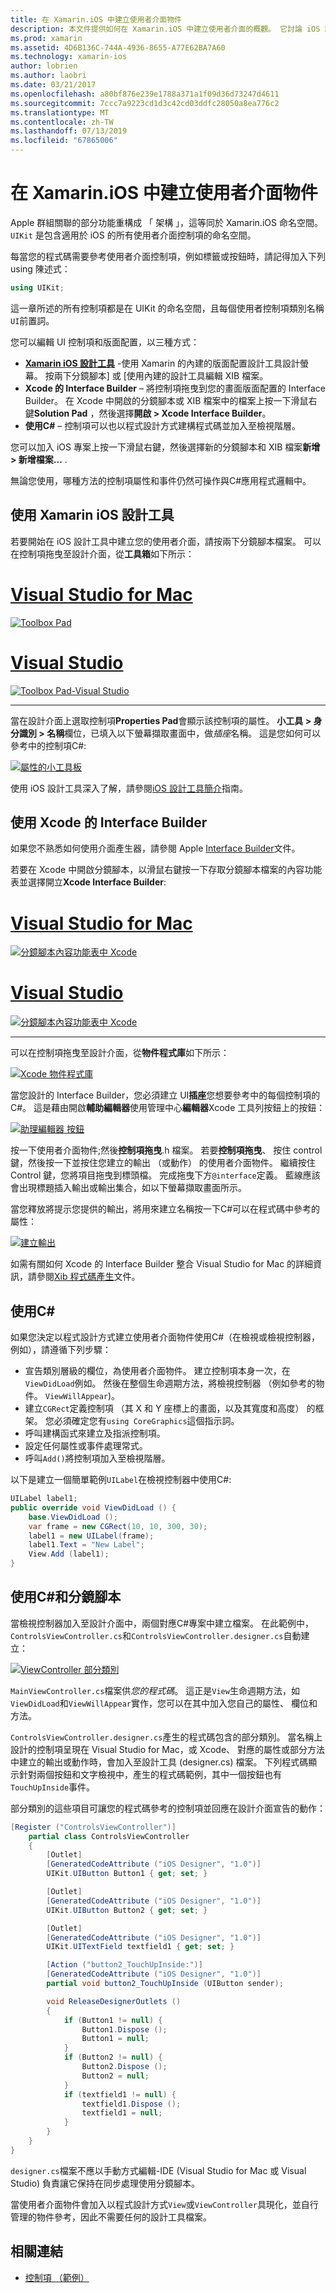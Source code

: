 ```yaml
---
title: 在 Xamarin.iOS 中建立使用者介面物件
description: 本文件提供如何在 Xamarin.iOS 中建立使用者介面的概觀。 它討論 iOS 設計工具，Xcode 介面產生器中， C#，和分鏡腳本。
ms.prod: xamarin
ms.assetid: 4D6B136C-744A-4936-8655-A77E62BA7A60
ms.technology: xamarin-ios
author: lobrien
ms.author: laobri
ms.date: 03/21/2017
ms.openlocfilehash: a80bf876e239e1788a371a1f09d36d73247d4611
ms.sourcegitcommit: 7ccc7a9223cd1d3c42cd03ddfc28050a8ea776c2
ms.translationtype: MT
ms.contentlocale: zh-TW
ms.lasthandoff: 07/13/2019
ms.locfileid: "67865006"
---
```

# <a name="creating-user-interface-objects-in-xamarinios"></a>在 Xamarin.iOS 中建立使用者介面物件

Apple 群組關聯的部分功能重構成 「 架構 」，這等同於 Xamarin.iOS 命名空間。 `UIKit` 是包含適用於 iOS 的所有使用者介面控制項的命名空間。

每當您的程式碼需要參考使用者介面控制項，例如標籤或按鈕時，請記得加入下列 using 陳述式：

```csharp
using UIKit;
```

這一章所述的所有控制項都是在 UIKit 的命名空間，且每個使用者控制項類別名稱`UI`前置詞。

您可以編輯 UI 控制項和版面配置，以三種方式：

-  **[Xamarin iOS 設計工具](~/ios/user-interface/designer/index.md)** -使用 Xamarin 的內建的版面配置設計工具設計螢幕。 按兩下分鏡腳本] 或 [使用內建的設計工具編輯 XIB 檔案。
-  **Xcode 的 Interface Builder** – 將控制項拖曳到您的畫面版面配置的 Interface Builder。 在 Xcode 中開啟的分鏡腳本或 XIB 檔案中的檔案上按一下滑鼠右鍵**Solution Pad** ，然後選擇**開啟 > Xcode Interface Builder**。
-  **使用C#**  – 控制項可以也以程式設計方式建構程式碼並加入至檢視階層。

您可以加入 iOS 專案上按一下滑鼠右鍵，然後選擇新的分鏡腳本和 XIB 檔案**新增 > 新增檔案...** .

無論您使用，哪種方法的控制項屬性和事件仍然可操作與C#應用程式邏輯中。

## <a name="using-xamarin-ios-designer"></a>使用 Xamarin iOS 設計工具

若要開始在 iOS 設計工具中建立您的使用者介面，請按兩下分鏡腳本檔案。 可以在控制項拖曳至設計介面，從**工具箱**如下所示：

# <a name="visual-studio-for-mactabmacos"></a>[Visual Studio for Mac](#tab/macos)

 [![](creating-ui-objects-images/image2b.png "Toolbox Pad")](creating-ui-objects-images/image2b.png#lightbox)
 
# <a name="visual-studiotabwindows"></a>[Visual Studio](#tab/windows)

 [![](creating-ui-objects-images/image2b-vs.png "Toolbox Pad-Visual Studio")](creating-ui-objects-images/image2b.png#lightbox)
 
-----

當在設計介面上選取控制項**Properties Pad**會顯示該控制項的屬性。 **小工具 > 身分識別 > 名稱**欄位，已填入以下螢幕擷取畫面中，做*插座*名稱。 這是您如何可以參考中的控制項C#:

 [![](creating-ui-objects-images/image3b.png "屬性的小工具板")](creating-ui-objects-images/image3b.png#lightbox)

使用 iOS 設計工具深入了解，請參閱[iOS 設計工具簡介](~/ios/user-interface/designer/introduction.md)指南。

## <a name="using-xcode-interface-builder"></a>使用 Xcode 的 Interface Builder

如果您不熟悉如何使用介面產生器，請參閱 Apple [Interface Builder](https://developer.apple.com/xcode/interface-builder/)文件。

若要在 Xcode 中開啟分鏡腳本，以滑鼠右鍵按一下存取分鏡腳本檔案的內容功能表並選擇開立**Xcode Interface Builder**:

# <a name="visual-studio-for-mactabmacos"></a>[Visual Studio for Mac](#tab/macos)

 [![](creating-ui-objects-images/imagexcode.png "分鏡腳本內容功能表中 Xcode")](creating-ui-objects-images/imagexcode.png#lightbox)
 
# <a name="visual-studiotabwindows"></a>[Visual Studio](#tab/windows)

[![](creating-ui-objects-images/imagexcode-vs.png "分鏡腳本內容功能表中 Xcode")](creating-ui-objects-images/imagexcode-vs.png#lightbox)

-----

可以在控制項拖曳至設計介面，從**物件程式庫**如下所示：

 [![](creating-ui-objects-images/image5a.png "Xcode 物件程式庫")](creating-ui-objects-images/image5a.png#lightbox)

當您設計的 Interface Builder，您必須建立 UI**插座**您想要參考中的每個控制項的C#。 這是藉由開啟**輔助編輯器**使用管理中心**編輯器**Xcode 工具列按鈕上的按鈕：

 [![](creating-ui-objects-images/image6a.png "助理編輯器 按鈕")](creating-ui-objects-images/image6a.png#lightbox)

按一下使用者介面物件;然後**控制項拖曳**.h 檔案。 若要**控制項拖曳**、 按住 control 鍵，然後按一下並按住您建立的輸出 （或動作） 的使用者介面物件。 繼續按住 Control 鍵，您將項目拖曳到標頭檔。 完成拖曳下方`@interface`定義。 藍線應該會出現標題插入輸出或輸出集合，如以下螢幕擷取畫面所示。

當您釋放將提示您提供的輸出，將用來建立名稱按一下C#可以在程式碼中參考的屬性：

 [![](creating-ui-objects-images/image8a.png "建立輸出")](creating-ui-objects-images/image8a.png#lightbox)

如需有關如何 Xcode 的 Interface Builder 整合 Visual Studio for Mac 的詳細資訊，請參閱[Xib 程式碼產生](~/ios/internals/xib-code-generation.md#generated)文件。

## <a name="using-c"></a>使用C#

如果您決定以程式設計方式建立使用者介面物件使用C#（在檢視或檢視控制器，例如），請遵循下列步驟：

-  宣告類別層級的欄位，為使用者介面物件。 建立控制項本身一次，在`ViewDidLoad`例如。 然後在整個生命週期方法，將檢視控制器 （例如參考的物件。
`ViewWillAppear`)。
-  建立`CGRect`定義控制項 （其 X 和 Y 座標上的畫面，以及其寬度和高度） 的框架。 您必須確定您有`using CoreGraphics`這個指示詞。
-  呼叫建構函式來建立及指派控制項。
-  設定任何屬性或事件處理常式。
-  呼叫`Add()`將控制項加入至檢視階層。

以下是建立一個簡單範例`UILabel`在檢視控制器中使用C#:

```csharp
UILabel label1;
public override void ViewDidLoad () {
    base.ViewDidLoad ();
    var frame = new CGRect(10, 10, 300, 30);
    label1 = new UILabel(frame);
    label1.Text = "New Label";
    View.Add (label1);
}
```

<a name="partial_classes" />

## <a name="using-c-and-storyboards"></a>使用C#和分鏡腳本

當檢視控制器加入至設計介面中，兩個對應C#專案中建立檔案。 在此範例中，`ControlsViewController.cs`和`ControlsViewController.designer.cs`自動建立：

 [![](creating-ui-objects-images/image9b.png "ViewController 部分類別")](creating-ui-objects-images/image9b.png#lightbox)

`MainViewController.cs`檔案供*您的程式碼*。 這正是`View`生命週期方法，如`ViewDidLoad`和`ViewWillAppear`實作，您可以在其中加入您自己的屬性、 欄位和方法。

`ControlsViewController.designer.cs`產生的程式碼包含的部分類別。 當名稱上設計的控制項呈現在 Visual Studio for Mac，或 Xcode、 對應的屬性或部分方法中建立的輸出或動作時，會加入至設計工具 (designer.cs) 檔案。 下列程式碼顯示針對兩個按鈕和文字檢視中，產生的程式碼範例，其中一個按鈕也有`TouchUpInside`事件。

部分類別的這些項目可讓您的程式碼參考的控制項並回應在設計介面宣告的動作：

```csharp
[Register ("ControlsViewController")]
    partial class ControlsViewController
    {
        [Outlet]
        [GeneratedCodeAttribute ("iOS Designer", "1.0")]
        UIKit.UIButton Button1 { get; set; }

        [Outlet]
        [GeneratedCodeAttribute ("iOS Designer", "1.0")]
        UIKit.UIButton Button2 { get; set; }

        [Outlet]
        [GeneratedCodeAttribute ("iOS Designer", "1.0")]
        UIKit.UITextField textfield1 { get; set; }

        [Action ("button2_TouchUpInside:")]
        [GeneratedCodeAttribute ("iOS Designer", "1.0")]
        partial void button2_TouchUpInside (UIButton sender);

        void ReleaseDesignerOutlets ()
        {
            if (Button1 != null) {
                Button1.Dispose ();
                Button1 = null;
            }
            if (Button2 != null) {
                Button2.Dispose ();
                Button2 = null;
            }
            if (textfield1 != null) {
                textfield1.Dispose ();
                textfield1 = null;
            }
        }
    }
}
```

`designer.cs`檔案不應以手動方式編輯-IDE (Visual Studio for Mac 或 Visual Studio) 負責讓它保持在同步處理使用分鏡腳本。

當使用者介面物件會加入以程式設計方式`View`或`ViewController`具現化，並自行管理的物件參考，因此不需要任何的設計工具檔案。



## <a name="related-links"></a>相關連結

- [控制項 （範例）](https://developer.xamarin.com/samples/monotouch/Controls/)
